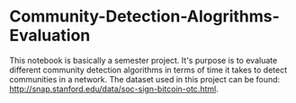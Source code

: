 # Community-Detection-Alogrithms-Evaluation
This notebook is basically a semester project. It's purpose is to evaluate different community detection algorithms in terms of time it takes to detect communities in a network. 
The dataset used in this project can be found: http://snap.stanford.edu/data/soc-sign-bitcoin-otc.html.
